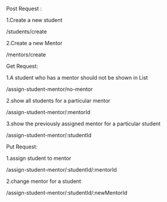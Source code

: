 Post Request :

1.Create a new student

/students/create

2.Create a new Mentor

/mentors/create

Get Request:

1.A student who has a mentor should not be shown in List

/assign-student-mentor/no-mentor

2.show all students for a particular mentor

/assign-student-mentor/:mentorId

3.show the previously assigned mentor for a particular student

/assign-student-mentor/:studentId

Put Request:

1.assign student to mentor

/assign-student-mentor/:studentId/:mentorId

2.change mentor for a student

/assign-student-mentor/:studentId/:newMentorId

